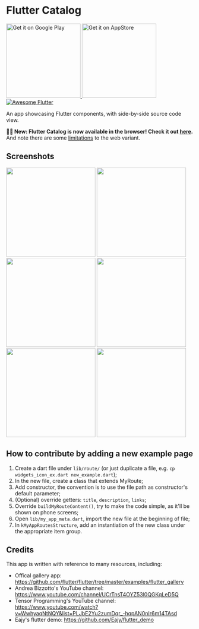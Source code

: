 # Flutter Catalog  
 
<a href='https://play.google.com/store/apps/details?id=io.github.x_wei.flutter_catalog'>
  <img alt='Get it on Google Play' src='https://play.google.com/intl/en_us/badges/images/generic/en_badge_web_generic.png' width='200'/>
</a>

<a href="https://itunes.apple.com/us/app/flutter-catalog/id1458332586?mt=8">
  <img alt='Get it on AppStore' src='https://linkmaker.itunes.apple.com/en-us/badge-lrg.svg?releaseDate=2019-04-02&kind=iossoftware&bubble=ios_apps' width='200'>
</a>

<a href="https://github.com/Solido/awesome-flutter#components">
   <img alt="Awesome Flutter" src="https://img.shields.io/badge/Awesome-Flutter-blue.svg?longCache=true&style=flat-square" />
</a>

An app showcasing Flutter components, with side-by-side source code view.

**🚀🚀 New: Flutter Catalog is now available in the browser! Check it out [here](https://x-wei.github.io/flutter_catalog/).**
And note there are some [limitations](https://github.com/X-Wei/flutter_catalog/issues/31#issuecomment-615964713) to the web variant.

## Screenshots

<img src="screenshots/Screenshot_1546722517.png" width="240px" />
<img src="screenshots/Screenshot_1541613187.png" width="240px" />
<img src="screenshots/Screenshot_1541613193.png" width="240px" />
<img src="screenshots/Screenshot_1541613197.png" width="240px" />
<img src="screenshots/Screenshot_1546722832.png" width="240px" />
<img src="screenshots/Screenshot_1546722852.png" width="240px" />


## How to contribute by adding a new example page

1. Create a dart file under `lib/route/` (or just duplicate a file, e.g. `cp widgets_icon_ex.dart new_example.dart`);
2. In the new file, create a class that extends MyRoute;
3. Add  constructor, the convention is to use the file path as constructor's default parameter;
4. (Optional) override getters: `title`, `description`, `links`;
5. Override `buildMyRouteContent()`, try to make the code simple, as it'll be shown on phone screens;
6. Open `lib/my_app_meta.dart`, import the new file at the beginning of file;
7. In `kMyAppRoutesStructure`, add an instantiation of the new class under the appropriate item group.

## Credits

This app is written with reference to many resources, including:

* Offical gallery app: https://github.com/flutter/flutter/tree/master/examples/flutter_gallery
* Andrea Bizzotto's YouTube channel: https://www.youtube.com/channel/UCrTnsT4OYZ53l0QGKqLeD5Q
* Tensor Programming's YouTube channel: https://www.youtube.com/watch?v=WwhyaqNtNQY&list=PLJbE2Yu2zumDqr_-hqpAN0nIr6m14TAsd
* Eajy's flutter demo: https://github.com/Eajy/flutter_demo
